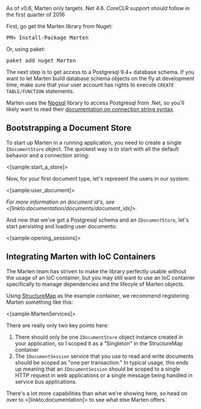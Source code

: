 <!--Title:Getting Started-->
<!--Url:getting_started-->

<div class="alert alert-info">As of v0.6, Marten only targets .Net 4.6. CoreCLR support <i>should</i> follow in the first quarter of 2016</div>

First, go get the Marten library from Nuget:

<pre>
PM> Install-Package Marten
</pre>

Or, using paket:

<pre>
paket add nuget Marten
</pre>

The next step is to get access to a Postgresql 9.4+ database schema. If you want to let Marten build database schema objects on the fly at development time, 
make sure that your user account has rights to execute `CREATE TABLE/FUNCTION` statements. 

Marten uses the [Npgsql](http://www.npgsql.org) library to access Postgresql from .Net, so you'll likely want to read their [documentation on connection string syntax](http://www.npgsql.org/doc/connection-string-parameters.html).

## Bootstrapping a Document Store

To start up Marten in a running application, you need to create a single `IDocumentStore` object. The quickest way is to start with 
all the default behavior and a connection string:

<[sample:start_a_store]>

Now, for your first document type, let's represent the users in our system:

<[sample:user_document]>

_For more information on document id's, see <[linkto:documentation/documents/document_ids]>._

And now that we've got a Postgresql schema and an `IDocumentStore`, let's start persisting and loading user documents:

<[sample:opening_sessions]>


## Integrating Marten with IoC Containers

The Marten team has striven to make the library perfectly usable without the usage of an IoC container, but you may still want to
use an IoC container specifically to manage dependencies and the lifecyle of Marten objects.

Using [StructureMap](http://structuremap.github.io) as the example container, we recommend registering Marten something like this:

<[sample:MartenServices]>

There are really only two key points here:

1. There should only be one `IDocumentStore` object instance created in your application, so I scoped it as a "Singleton" in the StructureMap container
1. The `IDocumentSession` service that you use to read and write documents should be scoped as "one per transaction." In typical usage, this 
   ends up meaning that an `IDocumentSession` should be scoped to a single HTTP request in web applications or a single message being handled in service
   bus applications.


There's a lot more capabilities than what we're showing here, so head on over to <[linkto:documentation]> to see what else Marten offers.
